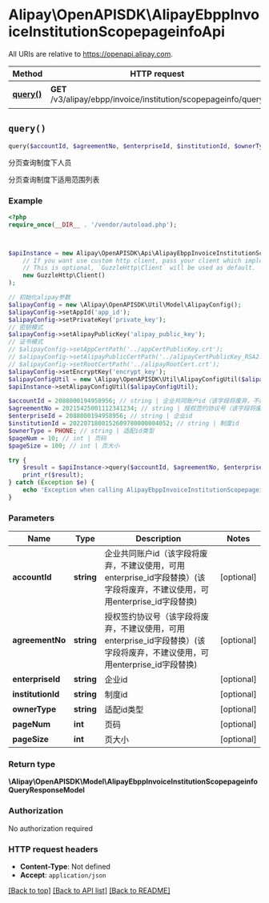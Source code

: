 # Alipay\OpenAPISDK\AlipayEbppInvoiceInstitutionScopepageinfoApi

All URIs are relative to https://openapi.alipay.com.

Method | HTTP request | Description
------------- | ------------- | -------------
[**query()**](AlipayEbppInvoiceInstitutionScopepageinfoApi.md#query) | **GET** /v3/alipay/ebpp/invoice/institution/scopepageinfo/query | 分页查询制度下人员


## `query()`

```php
query($accountId, $agreementNo, $enterpriseId, $institutionId, $ownerType, $pageNum, $pageSize): \Alipay\OpenAPISDK\Model\AlipayEbppInvoiceInstitutionScopepageinfoQueryResponseModel
```

分页查询制度下人员

分页查询制度下适用范围列表

### Example

```php
<?php
require_once(__DIR__ . '/vendor/autoload.php');



$apiInstance = new Alipay\OpenAPISDK\Api\AlipayEbppInvoiceInstitutionScopepageinfoApi(
    // If you want use custom http client, pass your client which implements `GuzzleHttp\ClientInterface`.
    // This is optional, `GuzzleHttp\Client` will be used as default.
    new GuzzleHttp\Client()
);

// 初始化alipay参数
$alipayConfig = new \Alipay\OpenAPISDK\Util\Model\AlipayConfig();
$alipayConfig->setAppId('app_id');
$alipayConfig->setPrivateKey('private_key');
// 密钥模式
$alipayConfig->setAlipayPublicKey('alipay_public_key');
// 证书模式
// $alipayConfig->setAppCertPath('../appCertPublicKey.crt');
// $alipayConfig->setAlipayPublicCertPath('../alipayCertPublicKey_RSA2.crt');
// $alipayConfig->setRootCertPath('../alipayRootCert.crt');
$alipayConfig->setEncryptKey('encrypt_key');
$alipayConfigUtil = new \Alipay\OpenAPISDK\Util\AlipayConfigUtil($alipayConfig);
$apiInstance->setAlipayConfigUtil($alipayConfigUtil);

$accountId = 2088000194958956; // string | 企业共同账户id（该字段将废弃，不建议使用，可用enterprise_id字段替换）(该字段将废弃，不建议使用，可用enterprise_id字段替换)
$agreementNo = 20215425001112341234; // string | 授权签约协议号（该字段将废弃，不建议使用，可用enterprise_id字段替换）(该字段将废弃，不建议使用，可用enterprise_id字段替换)
$enterpriseId = 2088000194958956; // string | 企业id
$institutionId = 2022071800152609780000004052; // string | 制度id
$ownerType = PHONE; // string | 适配id类型
$pageNum = 10; // int | 页码
$pageSize = 100; // int | 页大小

try {
    $result = $apiInstance->query($accountId, $agreementNo, $enterpriseId, $institutionId, $ownerType, $pageNum, $pageSize);
    print_r($result);
} catch (Exception $e) {
    echo 'Exception when calling AlipayEbppInvoiceInstitutionScopepageinfoApi->query: ', $e->getMessage(), PHP_EOL;
}
```

### Parameters

Name | Type | Description  | Notes
------------- | ------------- | ------------- | -------------
 **accountId** | **string**| 企业共同账户id（该字段将废弃，不建议使用，可用enterprise_id字段替换）(该字段将废弃，不建议使用，可用enterprise_id字段替换) | [optional]
 **agreementNo** | **string**| 授权签约协议号（该字段将废弃，不建议使用，可用enterprise_id字段替换）(该字段将废弃，不建议使用，可用enterprise_id字段替换) | [optional]
 **enterpriseId** | **string**| 企业id | [optional]
 **institutionId** | **string**| 制度id | [optional]
 **ownerType** | **string**| 适配id类型 | [optional]
 **pageNum** | **int**| 页码 | [optional]
 **pageSize** | **int**| 页大小 | [optional]

### Return type

**\Alipay\OpenAPISDK\Model\AlipayEbppInvoiceInstitutionScopepageinfoQueryResponseModel**

### Authorization

No authorization required

### HTTP request headers

- **Content-Type**: Not defined
- **Accept**: `application/json`

[[Back to top]](#) [[Back to API list]](../../README.md#api-endpoints)
[[Back to README]](../../README.md)
